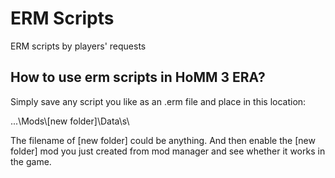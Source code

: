 # ERM Scripts
ERM scripts by players' requests

## **How to use erm scripts in HoMM 3 ERA?**

Simply save any script you like as an .erm file and place in this location:

...\Mods\\[new folder]\Data\s\

The filename of [new folder] could be anything. And then enable the [new folder] mod you just created from mod manager and see whether it works in the game.
